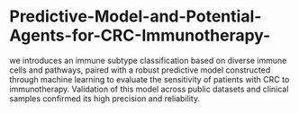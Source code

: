 # Predictive-Model-and-Potential-Agents-for-CRC-Immunotherapy-
we introduces an immune subtype classification based on diverse immune cells and pathways, paired with a robust predictive model constructed through machine learning to evaluate the sensitivity of patients with CRC to immunotherapy. Validation of this model across public datasets and clinical samples confirmed its high precision and reliability.
